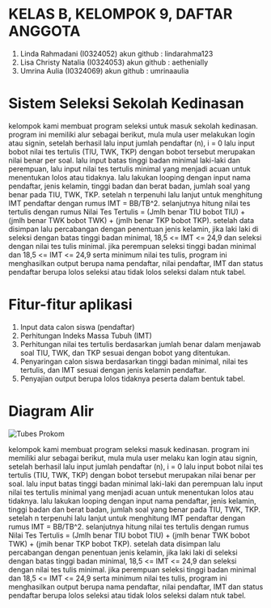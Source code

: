 # KELAS B, KELOMPOK 9, DAFTAR ANGGOTA
1. Linda Rahmadani (I0324052) akun github : lindarahma123
2. Lisa Christy Natalia (I0324053) akun github : aethenially
3. Umrina Aulia (I0324069) akun github : umrinaaulia

# Sistem Seleksi Sekolah Kedinasan
kelompok kami membuat program seleksi untuk masuk sekolah kedinasan. program ini memiliki alur sebagai berikut, mula mula user melakukan login atau signin, setelah berhasil lalu input jumlah pendaftar (n), i = 0 lalu input bobot nilai tes tertulis (TIU, TWK, TKP) dengan bobot tersebut merupakan nilai benar per soal. lalu input batas tinggi badan minimal laki-laki dan perempuan, lalu input nilai tes tertulis minimal yang menjadi acuan untuk menentukan lolos atau tidaknya. lalu lakukan looping dengan input nama pendaftar, jenis kelamin, tinggi badan dan berat badan, jumlah soal yang benar pada TIU, TWK, TKP. setelah n terpenuhi lalu lanjut untuk menghitung IMT pendaftar dengan rumus IMT = BB/TB^2. selanjutnya hitung nilai tes tertulis dengan rumus Nilai Tes Tertulis = (Jmlh benar TIU bobot TIU) + (jmlh benar TWK bobot TWK) + (jmlh benar TKP bobot TKP). setelah data disimpan lalu percabangan dengan penentuan jenis kelamin, jika laki laki di seleksi dengan batas tinggi badan minimal, 18,5 <= IMT <= 24,9 dan seleksi dengan nilai tes tulis minimal. jika perempuan seleksi tinggi badan minimal dan 18,5 <= IMT <= 24,9 serta minimum nilai tes tulis, program ini menghasilkan output berupa nama pendaftar, nilai pendaftar, IMT dan status pendaftar berupa lolos seleksi atau tidak lolos seleksi dalam ntuk tabel.


# Fitur-fitur aplikasi
1. Input data calon siswa (pendaftar)
2. Perhitungan Indeks Massa Tubuh (IMT)
3. Perhitungan nilai tes tertulis berdasarkan jumlah benar dalam menjawab soal TIU, TWK, dan TKP sesuai dengan bobot yang ditentukan.
4. Penyaringan calon siswa berdasarkan tinggi badan minimal, nilai tes tertulis, dan IMT sesuai dengan jenis kelamin pendaftar.
5. Penyajian output berupa lolos tidaknya peserta dalam bentuk tabel.

# Diagram Alir 
![Tubes Prokom](https://github.com/user-attachments/assets/9aab21de-5910-4e3c-90ea-7c2ed95a127b)



kelompok kami membuat program seleksi masuk kedinasan. program ini memiliki alur sebagai berikut, mula mula user melaku kan login atau signin, setelah berhasil lalu input jumlah pendaftar (n), i = 0 lalu input bobot nilai tes tertulis (TIU, TWK, TKP) dengan bobot tersebut merupakan nilai benar per soal. lalu input batas tinggi badan minimal laki-laki dan perempuan  lalu input nilai tes tertulis minimal yang menjadi acuan untuk menentukan lolos atau tidaknya. lalu lakukan looping dengan input nama pendaftar, jenis kelamin, tinggi badan dan berat badan, jumlah soal yang benar pada TIU, TWK, TKP. setelah n terpenuhi lalu lanjut untuk menghitung IMT pendaftar dengan rumus IMT = BB/TB^2. selanjutnya hitung nilai tes tertulis dengan rumus Nilai Tes Tertulis = (Jmlh benar TIU bobot TIU) + (jmlh benar TWK bobot TWK) + (jmih benar TKP bobot TKP). setelah data disimpan lalu percabangan dengan penentuan jenis kelamin, jika laki laki di seleksi dengan batas tinggi badan minimal, 18,5 <= IMT <= 24,9 dan seleksi dengan nilai tes tulis minimal. jika perempuan seleksi tinggi badan minimal dan 18,5 <= IMT <= 24,9 serta minimum nilai tes tulis, program ini menghasilkan output berupa nama pendaftar, nilai pendaftar, IMT dan status pendaftar berupa lolos seleksi atau tidak lolos seleksi dalam ntuk tabel.





